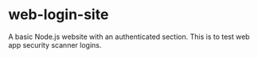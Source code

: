 # web-login-site
A basic Node.js website with an authenticated section.  This is to test web app security scanner logins.
